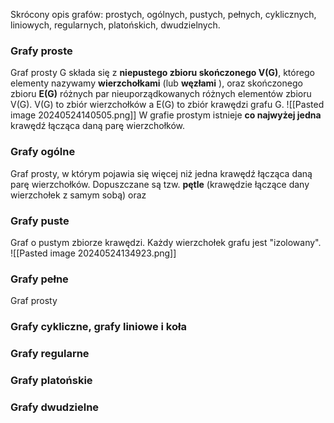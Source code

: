 Skrócony opis grafów: prostych, ogólnych, pustych, pełnych, cyklicznych, liniowych, regularnych, platońskich, dwudzielnych.
### Grafy proste
Graf prosty G składa się z **niepustego zbioru skończonego V(G)**, którego elementy nazywamy **wierzchołkami** (lub **węzłami** ), oraz skończonego zbioru **E(G)** różnych par nieuporządkowanych różnych elementów zbioru V(G). V(G) to zbiór wierzchołków a E(G) to zbiór krawędzi grafu G.
![[Pasted image 20240524140505.png]]
W grafie prostym istnieje **co najwyżej jedna** krawędź łącząca daną parę wierzchołków.
### Grafy ogólne
Graf prosty, w którym pojawia się więcej niż jedna krawędź łącząca daną parę wierzchołków.
Dopuszczane są tzw. **pętle** (krawędzie łączące dany wierzchołek z samym sobą) oraz 
### Grafy puste

Graf o pustym zbiorze krawędzi. Każdy wierzchołek grafu jest "izolowany".
![[Pasted image 20240524134923.png]]
### Grafy pełne
Graf prosty 

### Grafy cykliczne, grafy liniowe i koła

### Grafy regularne

### Grafy platońskie

### Grafy dwudzielne

